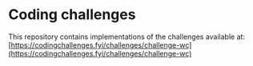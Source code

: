 # Coding challenges

This repository contains implementations of the challenges available at: [https://codingchallenges.fyi/challenges/challenge-wc](https://codingchallenges.fyi/challenges/challenge-wc)
